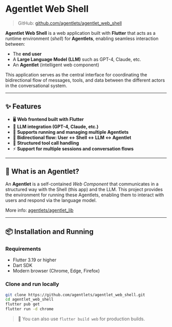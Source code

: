 # Agentlet Web Shell

> GitHub: [github.com/agentlets/agentlet_web_shell](https://github.com/agentlets/agentlet_web_shell)

**Agentlet Web Shell** is a web application built with **Flutter** that acts as a runtime environment (*shell*) for **Agentlets**, enabling seamless interaction between:

- The **end user**
- A **Large Language Model (LLM)** such as GPT-4, Claude, etc.
- An **Agentlet** (intelligent web component)

This application serves as the central interface for coordinating the bidirectional flow of messages, tools, and data between the different actors in the conversational system.

---

## ✨ Features

- 🖥️ **Web frontend built with Flutter**
- 🤖 **LLM integration (GPT-4, Claude, etc.)**
- 🧩 **Supports running and managing multiple Agentlets**
- 🔁 **Bidirectional flow: User ↔ Shell ↔ LLM ↔ Agentlet**
- 🧠 **Structured tool call handling**
- ⚡ **Support for multiple sessions and conversation flows**

---

## 🚀 What is an Agentlet?

An **Agentlet** is a self-contained *Web Component* that communicates in a structured way with the Shell (this app) and the LLM. This project provides the environment for running these Agentlets, enabling them to interact with users and respond via the language model.

More info: [agentlets/agentlet_lib](https://github.com/agentlets/agentlet_lib)

---

## 📦 Installation and Running

### Requirements

- Flutter 3.19 or higher
- Dart SDK
- Modern browser (Chrome, Edge, Firefox)

### Clone and run locally

```bash
git clone https://github.com/agentlets/agentlet_web_shell.git
cd agentlet_web_shell
flutter pub get
flutter run -d chrome
```

> 🧪 You can also use `flutter build web` for production builds.